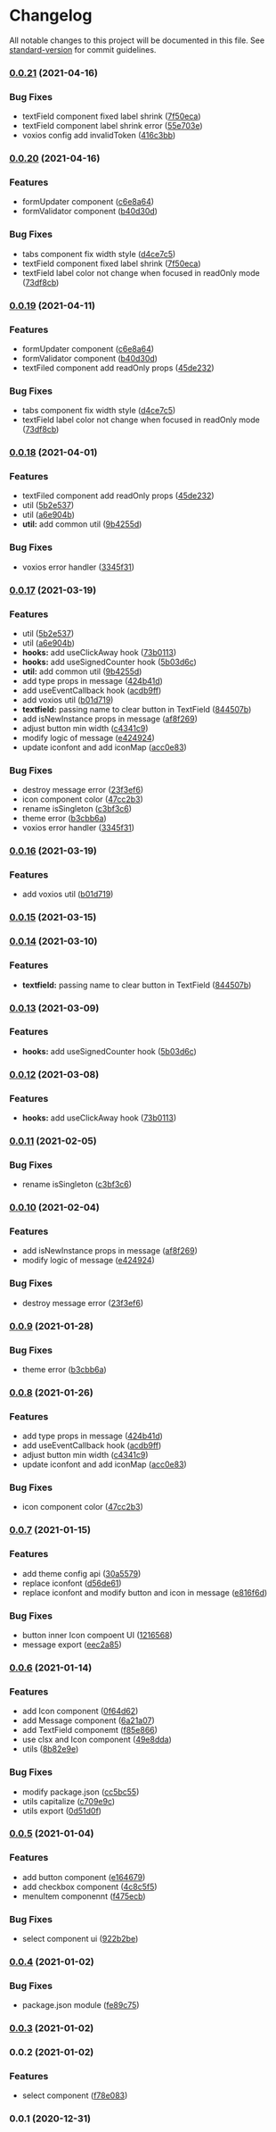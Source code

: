 # Changelog

All notable changes to this project will be documented in this file. See [standard-version](https://github.com/conventional-changelog/standard-version) for commit guidelines.

### [0.0.21](https://github.com/voxelcloud/vc-ui/compare/v0.0.19...v0.0.21) (2021-04-16)


### Bug Fixes

* textField component fixed label shrink ([7f50eca](https://github.com/voxelcloud/vc-ui/commit/7f50eca3793a300abbcb630ac6fc18d11a8d65ae))
* textField component label shrink error ([55e703e](https://github.com/voxelcloud/vc-ui/commit/55e703e01317ee9a7d8737dce4767ffc03f2a877))
* voxios config add invalidToken ([416c3bb](https://github.com/voxelcloud/vc-ui/commit/416c3bbc13ba28b82e0bbaa19190f578ffbffe8c))

### [0.0.20](https://github.com/voxelcloud/vc-ui/compare/v0.0.18...v0.0.20) (2021-04-16)


### Features

* formUpdater component ([c6e8a64](https://github.com/voxelcloud/vc-ui/commit/c6e8a64c621dbd76480129438201719bce456884))
* formValidator component ([b40d30d](https://github.com/voxelcloud/vc-ui/commit/b40d30d79a3fbf83bda2945886eadbf6398e0094))


### Bug Fixes

* tabs component fix width style ([d4ce7c5](https://github.com/voxelcloud/vc-ui/commit/d4ce7c5d8b4356aa6be55a9ffc3ed65454871273))
* textField component fixed label shrink ([7f50eca](https://github.com/voxelcloud/vc-ui/commit/7f50eca3793a300abbcb630ac6fc18d11a8d65ae))
* textField label color not change when focused in readOnly mode ([73df8cb](https://github.com/voxelcloud/vc-ui/commit/73df8cb92a67d263eeaa229fcfaa214f6fc8348d))

### [0.0.19](https://github.com/voxelcloud/vc-ui/compare/v0.0.17...v0.0.19) (2021-04-11)


### Features

* formUpdater component ([c6e8a64](https://github.com/voxelcloud/vc-ui/commit/c6e8a64c621dbd76480129438201719bce456884))
* formValidator component ([b40d30d](https://github.com/voxelcloud/vc-ui/commit/b40d30d79a3fbf83bda2945886eadbf6398e0094))
* textFiled component add readOnly props ([45de232](https://github.com/voxelcloud/vc-ui/commit/45de23236a18ce8123f6fdf1f10d5c15461cbd0c))


### Bug Fixes

* tabs component fix width style ([d4ce7c5](https://github.com/voxelcloud/vc-ui/commit/d4ce7c5d8b4356aa6be55a9ffc3ed65454871273))
* textField label color not change when focused in readOnly mode ([73df8cb](https://github.com/voxelcloud/vc-ui/commit/73df8cb92a67d263eeaa229fcfaa214f6fc8348d))

### [0.0.18](https://github.com/voxelcloud/vc-ui/compare/v0.0.16...v0.0.18) (2021-04-01)


### Features

* textFiled component add readOnly props ([45de232](https://github.com/voxelcloud/vc-ui/commit/45de23236a18ce8123f6fdf1f10d5c15461cbd0c))
* util ([5b2e537](https://github.com/voxelcloud/vc-ui/commit/5b2e537f8556f5573450c3243066c6a50dee7984))
* util ([a6e904b](https://github.com/voxelcloud/vc-ui/commit/a6e904b26dcfeaac07b39756cab468f0e7433ae5))
* **util:** add common util ([9b4255d](https://github.com/voxelcloud/vc-ui/commit/9b4255d23909a97700415500ccd25a888a60d084))


### Bug Fixes

* voxios error handler ([3345f31](https://github.com/voxelcloud/vc-ui/commit/3345f3186c7e3ea2432ae69773237c3e6a7c0c48))

### [0.0.17](https://github.com/voxelcloud/vc-ui/compare/v0.0.7...v0.0.17) (2021-03-19)


### Features

* util ([5b2e537](https://github.com/voxelcloud/vc-ui/commit/5b2e537f8556f5573450c3243066c6a50dee7984))
* util ([a6e904b](https://github.com/voxelcloud/vc-ui/commit/a6e904b26dcfeaac07b39756cab468f0e7433ae5))
* **hooks:** add useClickAway hook ([73b0113](https://github.com/voxelcloud/vc-ui/commit/73b01135a61af476034b2faa71a2daf71bbbd9d0))
* **hooks:** add useSignedCounter hook ([5b03d6c](https://github.com/voxelcloud/vc-ui/commit/5b03d6ca3977ca395a69ad4f01ef4b9753f1ae81))
* **util:** add common util ([9b4255d](https://github.com/voxelcloud/vc-ui/commit/9b4255d23909a97700415500ccd25a888a60d084))
* add type props in message ([424b41d](https://github.com/voxelcloud/vc-ui/commit/424b41d00da6cdb8ca07b21daf01a890bdf8621f))
* add useEventCallback hook ([acdb9ff](https://github.com/voxelcloud/vc-ui/commit/acdb9ff24da4f80a6c4c14004829c58918625603))
* add voxios util ([b01d719](https://github.com/voxelcloud/vc-ui/commit/b01d7194bb977fc33f6f7cecbdd73c99b83eb847))
* **textfield:** passing name to clear button in TextField ([844507b](https://github.com/voxelcloud/vc-ui/commit/844507bf59f45f300ea7807080c73ace0342689e))
* add isNewInstance props in message ([af8f269](https://github.com/voxelcloud/vc-ui/commit/af8f2691a82e2fd9d5671499c4382f5bd21a24c8))
* adjust button min width ([c4341c9](https://github.com/voxelcloud/vc-ui/commit/c4341c96ba7a15432e35e5a36563b6248805aa7a))
* modify logic of message ([e424924](https://github.com/voxelcloud/vc-ui/commit/e424924612df73b1c922b9fb42a62dc66c73d01d))
* update iconfont and add iconMap ([acc0e83](https://github.com/voxelcloud/vc-ui/commit/acc0e83169b06527ac23142ebaab6a52f775a379))


### Bug Fixes

* destroy message error ([23f3ef6](https://github.com/voxelcloud/vc-ui/commit/23f3ef6ad06f625cac1ca17f19fcaf44408b9338))
* icon component color ([47cc2b3](https://github.com/voxelcloud/vc-ui/commit/47cc2b3d98cce0dcfca1754fbd8475dbc46f13a5))
* rename isSingleton ([c3bf3c6](https://github.com/voxelcloud/vc-ui/commit/c3bf3c65114a2cbd3fa9a4f689674c308f4b8680))
* theme error ([b3cbb6a](https://github.com/voxelcloud/vc-ui/commit/b3cbb6a2ebe05853224d386b54fe53f00649245c))
* voxios error handler ([3345f31](https://github.com/voxelcloud/vc-ui/commit/3345f3186c7e3ea2432ae69773237c3e6a7c0c48))

### [0.0.16](https://github.com/voxelcloud/vc-ui/compare/v0.0.15...v0.0.16) (2021-03-19)


### Features

* add voxios util ([b01d719](https://github.com/voxelcloud/vc-ui/commit/b01d7194bb977fc33f6f7cecbdd73c99b83eb847))

### [0.0.15](https://github.com/voxelcloud/vc-ui/compare/v0.0.14...v0.0.15) (2021-03-15)

### [0.0.14](https://github.com/voxelcloud/vc-ui/compare/v0.0.13...v0.0.14) (2021-03-10)


### Features

* **textfield:** passing name to clear button in TextField ([844507b](https://github.com/voxelcloud/vc-ui/commit/844507bf59f45f300ea7807080c73ace0342689e))

### [0.0.13](https://github.com/voxelcloud/vc-ui/compare/v0.0.12...v0.0.13) (2021-03-09)


### Features

* **hooks:** add useSignedCounter hook ([5b03d6c](https://github.com/voxelcloud/vc-ui/commit/5b03d6ca3977ca395a69ad4f01ef4b9753f1ae81))

### [0.0.12](https://github.com/voxelcloud/vc-ui/compare/v0.0.11...v0.0.12) (2021-03-08)


### Features

* **hooks:** add useClickAway hook ([73b0113](https://github.com/voxelcloud/vc-ui/commit/73b01135a61af476034b2faa71a2daf71bbbd9d0))

### [0.0.11](https://github.com/voxelcloud/vc-ui/compare/v0.0.10...v0.0.11) (2021-02-05)


### Bug Fixes

* rename isSingleton ([c3bf3c6](https://github.com/voxelcloud/vc-ui/commit/c3bf3c65114a2cbd3fa9a4f689674c308f4b8680))

### [0.0.10](https://github.com/voxelcloud/vc-ui/compare/v0.0.9...v0.0.10) (2021-02-04)


### Features

* add isNewInstance props in message ([af8f269](https://github.com/voxelcloud/vc-ui/commit/af8f2691a82e2fd9d5671499c4382f5bd21a24c8))
* modify logic of message ([e424924](https://github.com/voxelcloud/vc-ui/commit/e424924612df73b1c922b9fb42a62dc66c73d01d))


### Bug Fixes

* destroy message error ([23f3ef6](https://github.com/voxelcloud/vc-ui/commit/23f3ef6ad06f625cac1ca17f19fcaf44408b9338))

### [0.0.9](https://github.com/voxelcloud/vc-ui/compare/v0.0.8...v0.0.9) (2021-01-28)


### Bug Fixes

* theme error ([b3cbb6a](https://github.com/voxelcloud/vc-ui/commit/b3cbb6a2ebe05853224d386b54fe53f00649245c))

### [0.0.8](https://github.com/voxelcloud/vc-ui/compare/v0.0.7...v0.0.8) (2021-01-26)


### Features

* add type props in message ([424b41d](https://github.com/voxelcloud/vc-ui/commit/424b41d00da6cdb8ca07b21daf01a890bdf8621f))
* add useEventCallback hook ([acdb9ff](https://github.com/voxelcloud/vc-ui/commit/acdb9ff24da4f80a6c4c14004829c58918625603))
* adjust button min width ([c4341c9](https://github.com/voxelcloud/vc-ui/commit/c4341c96ba7a15432e35e5a36563b6248805aa7a))
* update iconfont and add iconMap ([acc0e83](https://github.com/voxelcloud/vc-ui/commit/acc0e83169b06527ac23142ebaab6a52f775a379))


### Bug Fixes

* icon component color ([47cc2b3](https://github.com/voxelcloud/vc-ui/commit/47cc2b3d98cce0dcfca1754fbd8475dbc46f13a5))

### [0.0.7](https://github.com/voxelcloud/vc-ui/compare/v0.0.6...v0.0.7) (2021-01-15)


### Features

* add theme config api ([30a5579](https://github.com/voxelcloud/vc-ui/commit/30a5579a596e0d2d1bfa22e6d306e50c16485f65))
* replace iconfont ([d56de61](https://github.com/voxelcloud/vc-ui/commit/d56de61f6a098a3d59dc397a20f08d939ca37289))
* replace iconfont and modify button and icon in message ([e816f6d](https://github.com/voxelcloud/vc-ui/commit/e816f6db56b07eebd8009415103a30a84e40d0da))


### Bug Fixes

* button inner Icon compoent UI ([1216568](https://github.com/voxelcloud/vc-ui/commit/12165688f00254da0c3fb678249f12ec0ac20580))
* message export ([eec2a85](https://github.com/voxelcloud/vc-ui/commit/eec2a85ecf2e47e5f206bf5116cee0b31e94ad31))

### [0.0.6](https://github.com/voxelcloud/vc-ui/compare/v0.0.5...v0.0.6) (2021-01-14)


### Features

* add Icon component ([0f64d62](https://github.com/voxelcloud/vc-ui/commit/0f64d626d0b4ff70d235e072e421f014441a14c1))
* add Message component ([6a21a07](https://github.com/voxelcloud/vc-ui/commit/6a21a070ac58d5a8ab79c85ccfbbe7620bccb797))
* add TextField componemt ([f85e866](https://github.com/voxelcloud/vc-ui/commit/f85e866ed3f8bcb0670583ebf74461ca6c481b8f))
* use clsx and Icon component ([49e8dda](https://github.com/voxelcloud/vc-ui/commit/49e8ddae6d4c6c51786df32184a5c61f44ab86ad))
* utils ([8b82e9e](https://github.com/voxelcloud/vc-ui/commit/8b82e9e091a090507e407b0764d7ddf1b90934df))


### Bug Fixes

* modify package.json ([cc5bc55](https://github.com/voxelcloud/vc-ui/commit/cc5bc555efea2c035e373ae4707c703fea4199ed))
* utils capitalize ([c709e9c](https://github.com/voxelcloud/vc-ui/commit/c709e9cd57545573ec08fb5700271fa21fed533c))
* utils export ([0d51d0f](https://github.com/voxelcloud/vc-ui/commit/0d51d0f1f699853c4b9df1f0447a5aca1ccdda4a))

### [0.0.5](https://github.com/voxelcloud/vc-ui/compare/v0.0.4...v0.0.5) (2021-01-04)


### Features

* add button component ([e164679](https://github.com/voxelcloud/vc-ui/commit/e1646796b138317545e04e952810aae4982c080a))
* add checkbox component ([4c8c5f5](https://github.com/voxelcloud/vc-ui/commit/4c8c5f5cee0782c3227522867e67082071be24a4))
* menuItem componennt ([f475ecb](https://github.com/voxelcloud/vc-ui/commit/f475ecb7a4eda8fc09fcba77df4c8db5788ebc73))


### Bug Fixes

* select component ui ([922b2be](https://github.com/voxelcloud/vc-ui/commit/922b2be2f73684bb0a405beceb799fb6371ae231))

### [0.0.4](https://github.com/voxelcloud/vc-ui/compare/v0.0.3...v0.0.4) (2021-01-02)


### Bug Fixes

* package.json module ([fe89c75](https://github.com/voxelcloud/vc-ui/commit/fe89c75a0f95b64807869012ff68e11e8f0a90aa))

### [0.0.3](https://github.com/voxelcloud/vc-ui/compare/v0.0.2...v0.0.3) (2021-01-02)

### 0.0.2 (2021-01-02)


### Features

* select component ([f78e083](https://github.com/voxelcloud/vc-ui/commit/f78e083cb4725a16944ebdfb1f4a00164adf96c0))

### 0.0.1 (2020-12-31)
